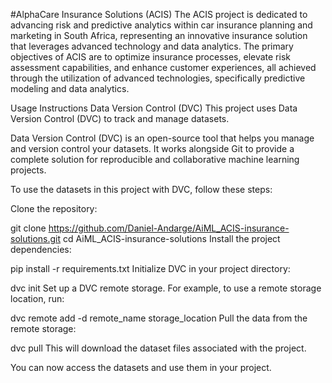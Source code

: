 #AlphaCare Insurance Solutions (ACIS)
The ACIS project is dedicated to advancing risk and predictive analytics within car insurance planning and marketing in South Africa, representing an innovative insurance solution that leverages advanced technology and data analytics. The primary objectives of ACIS are to optimize insurance processes, elevate risk assessment capabilities, and enhance customer experiences, all achieved through the utilization of advanced technologies, specifically predictive modeling and data analytics.

Usage Instructions
Data Version Control (DVC)
This project uses Data Version Control (DVC) to track and manage datasets.

Data Version Control (DVC) is an open-source tool that helps you manage and version control your datasets. It works alongside Git to provide a complete solution for reproducible and collaborative machine learning projects.

To use the datasets in this project with DVC, follow these steps:

Clone the repository:

git clone https://github.com/Daniel-Andarge/AiML_ACIS-insurance-solutions.git
cd AiML_ACIS-insurance-solutions
Install the project dependencies:

pip install -r requirements.txt
Initialize DVC in your project directory:

dvc init
Set up a DVC remote storage. For example, to use a remote storage location, run:

dvc remote add -d remote_name storage_location
Pull the data from the remote storage:

dvc pull
This will download the dataset files associated with the project.

You can now access the datasets and use them in your project.
